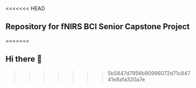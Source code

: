 <<<<<<< HEAD
## Repository for fNIRS BCI Senior Capstone Project

=======
## Hi there 👋

<!--
**BCI-fNIRS/BCI-fNIRS** is a ✨ _special_ ✨ repository because its `README.md` (this file) appears on your GitHub profile.

Here are some ideas to get you started:

- 🔭 I’m currently working on ...
- 🌱 I’m currently learning ...
- 👯 I’m looking to collaborate on ...
- 🤔 I’m looking for help with ...
- 💬 Ask me about ...
- 📫 How to reach me: ...
- 😄 Pronouns: ...
- ⚡ Fun fact: ...
-->
>>>>>>> 5b5847d7956b90996072d71c84741e8afa320a7e
